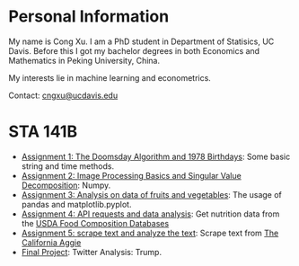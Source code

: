 # Personal Information

My name is Cong Xu. I am a PhD student in Department of Statisics, UC Davis. Before this I got my bachelor degrees in both Economics and Mathematics in Peking University, China.

My interests lie in machine learning and econometrics.

Contact: cngxu@ucdavis.edu

# STA 141B
- [Assignment 1: The Doomsday Algorithm and 1978 Birthdays](Assignment_1_revised.ipynb): Some basic string and time methods.
- [Assignment 2: Image Processing Basics and Singular Value Decomposition](Assignment_2(Cong_Xu)-1.ipynb): Numpy.
- [Assignment 3: Analysis on data of fruits and vegetables](Assignment_3(Cong_Xu).ipynb): The usage of pandas and matplotlib.pyplot.
- [Assignment 4: API requests and data analysis](Assignment_4(Cong_Xu).ipynb): Get nutrition data from the [USDA Food Composition Databases](https://ndb.nal.usda.gov/ndb/search/list)
- [Assignment 5: scrape text and analyze the text](Assignment_5(Cong_Xu).ipynb): Scrape text from [The California Aggie](https://theaggie.org/)
- [Final Project](https://github.com/kevinxucong/141B): Twitter Analysis: Trump.
